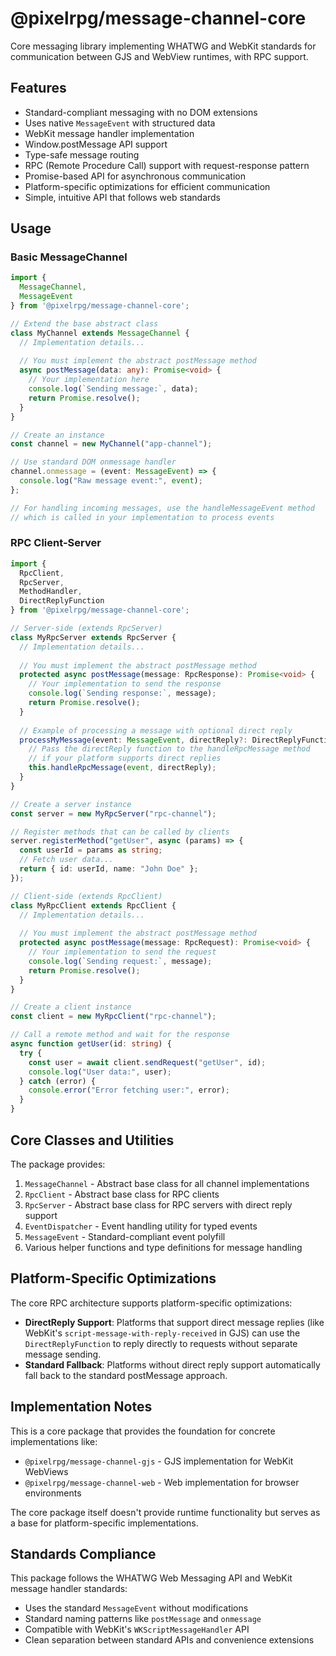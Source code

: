# @pixelrpg/message-channel-core

Core messaging library implementing WHATWG and WebKit standards for communication between GJS and WebView runtimes, with RPC support.

## Features

- Standard-compliant messaging with no DOM extensions
- Uses native `MessageEvent` with structured data
- WebKit message handler implementation
- Window.postMessage API support
- Type-safe message routing
- RPC (Remote Procedure Call) support with request-response pattern
- Promise-based API for asynchronous communication
- Platform-specific optimizations for efficient communication
- Simple, intuitive API that follows web standards

## Usage

### Basic MessageChannel

```typescript
import { 
  MessageChannel,
  MessageEvent
} from '@pixelrpg/message-channel-core';

// Extend the base abstract class
class MyChannel extends MessageChannel {
  // Implementation details...
  
  // You must implement the abstract postMessage method
  async postMessage(data: any): Promise<void> {
    // Your implementation here
    console.log(`Sending message:`, data);
    return Promise.resolve();
  }
}

// Create an instance
const channel = new MyChannel("app-channel");

// Use standard DOM onmessage handler
channel.onmessage = (event: MessageEvent) => {
  console.log("Raw message event:", event);
};

// For handling incoming messages, use the handleMessageEvent method
// which is called in your implementation to process events
```

### RPC Client-Server

```typescript
import {
  RpcClient,
  RpcServer,
  MethodHandler,
  DirectReplyFunction
} from '@pixelrpg/message-channel-core';

// Server-side (extends RpcServer)
class MyRpcServer extends RpcServer {
  // Implementation details...
  
  // You must implement the abstract postMessage method
  protected async postMessage(message: RpcResponse): Promise<void> {
    // Your implementation to send the response
    console.log(`Sending response:`, message);
    return Promise.resolve();
  }
  
  // Example of processing a message with optional direct reply
  processMyMessage(event: MessageEvent, directReply?: DirectReplyFunction) {
    // Pass the directReply function to the handleRpcMessage method
    // if your platform supports direct replies
    this.handleRpcMessage(event, directReply);
  }
}

// Create a server instance
const server = new MyRpcServer("rpc-channel");

// Register methods that can be called by clients
server.registerMethod("getUser", async (params) => {
  const userId = params as string;
  // Fetch user data...
  return { id: userId, name: "John Doe" };
});

// Client-side (extends RpcClient)
class MyRpcClient extends RpcClient {
  // Implementation details...
  
  // You must implement the abstract postMessage method
  protected async postMessage(message: RpcRequest): Promise<void> {
    // Your implementation to send the request
    console.log(`Sending request:`, message);
    return Promise.resolve();
  }
}

// Create a client instance
const client = new MyRpcClient("rpc-channel");

// Call a remote method and wait for the response
async function getUser(id: string) {
  try {
    const user = await client.sendRequest("getUser", id);
    console.log("User data:", user);
  } catch (error) {
    console.error("Error fetching user:", error);
  }
}
```

## Core Classes and Utilities

The package provides:

1. `MessageChannel` - Abstract base class for all channel implementations
2. `RpcClient` - Abstract base class for RPC clients
3. `RpcServer` - Abstract base class for RPC servers with direct reply support
4. `EventDispatcher` - Event handling utility for typed events
5. `MessageEvent` - Standard-compliant event polyfill
6. Various helper functions and type definitions for message handling

## Platform-Specific Optimizations

The core RPC architecture supports platform-specific optimizations:

- **DirectReply Support**: Platforms that support direct message replies (like WebKit's `script-message-with-reply-received` in GJS) can use the `DirectReplyFunction` to reply directly to requests without separate message sending.
- **Standard Fallback**: Platforms without direct reply support automatically fall back to the standard postMessage approach.

## Implementation Notes

This is a core package that provides the foundation for concrete implementations like:

- `@pixelrpg/message-channel-gjs` - GJS implementation for WebKit WebViews
- `@pixelrpg/message-channel-web` - Web implementation for browser environments

The core package itself doesn't provide runtime functionality but serves as a base 
for platform-specific implementations.

## Standards Compliance

This package follows the WHATWG Web Messaging API and WebKit message handler standards:

- Uses the standard `MessageEvent` without modifications
- Standard naming patterns like `postMessage` and `onmessage`
- Compatible with WebKit's `WKScriptMessageHandler` API
- Clean separation between standard APIs and convenience extensions